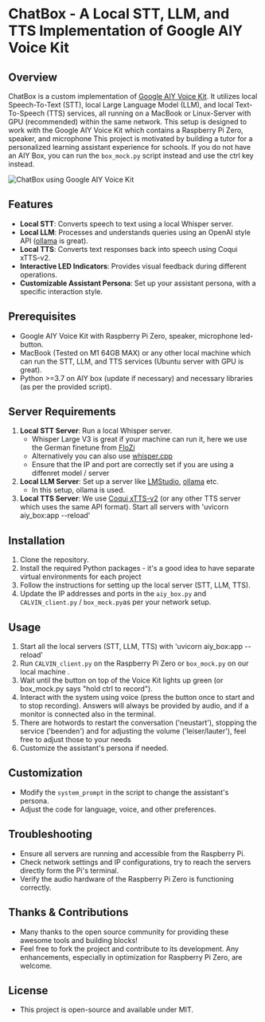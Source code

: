 # ChatBox - A Local STT, LLM, and TTS Implementation of Google AIY Voice Kit

## Overview
ChatBox is a custom implementation of [Google AIY Voice Kit](https://aiyprojects.withgoogle.com/voice/). It utilizes local Speech-To-Text (STT), local Large Language Model (LLM), and local Text-To-Speech (TTS) services, all running on a MacBook or Linux-Server with GPU (recommended) within the same network. This setup is designed to work with the Google AIY Voice Kit which contains a Raspberry Pi Zero, speaker, and microphone This project is motivated by building a tutor for a personalized learning assistant experience for schools. If you do not have an AIY Box, you can run the `box_mock.py` script instead and use the ctrl key instead.


![ChatBox using Google AIY Voice Kit](https://github.com/RolandJAAI/chatbox/blob/main/chatbox.jpeg)

## Features
- **Local STT**: Converts speech to text using a local Whisper server.
- **Local LLM**: Processes and understands queries using an OpenAI style API ([ollama](https://ollama.com) is great).
- **Local TTS**: Converts text responses back into speech using Coqui xTTS-v2.
- **Interactive LED Indicators**: Provides visual feedback during different operations.
- **Customizable Assistant Persona**: Set up your assistant persona, with a specific interaction style.

## Prerequisites
- Google AIY Voice Kit with Raspberry Pi Zero, speaker, microphone led-button.
- MacBook (Tested on M1 64GB MAX) or any other local machine which can run the STT, LLM, and TTS services (Ubuntu server with GPU is great).
- Python >=3.7 on AIY box (update if necessary) and necessary libraries (as per the provided script).

## Server Requirements
1. **Local STT Server**: Run a local Whisper server.
   - Whisper Large V3 is great if your machine can run it, here we use the German finetune from [FloZi](https://huggingface.co/primeline/whisper-large-v3-german)
   - Alternatively you can also use [whisper.cpp](https://github.com/ggerganov/whisper.cpp) 
   - Ensure that the IP and port are correctly set if you are using a diffenret model / server
2. **Local LLM Server**: Set up a server like [LMStudio](https://lmstudio.ai/), [ollama](https://ollama.com) etc.
   - In this setup, ollama is used.
3. **Local TTS Server**: We use [Coqui xTTS-v2](https://huggingface.co/coqui/XTTS-v2) (or any other TTS server which uses the same API format).
Start all servers with 'uvicorn aiy_box:app --reload' 


## Installation
1. Clone the repository.
2. Install the required Python packages - it's a good idea to have separate virtual environments for each project
3. Follow the instructions for setting up the local server (STT, LLM, TTS).
4. Update the IP addresses and ports in the `aiy_box.py` and `CALVIN_client.py` / `box_mock.py`as per your network setup.

## Usage
1. Start all the local servers (STT, LLM, TTS) with 'uvicorn aiy_box:app --reload' 
2. Run `CALVIN_client.py` on the Raspberry Pi Zero or `box_mock.py` on our local machine .
3. Wait until the button on top of the Voice Kit lights up green (or box_mock.py says "hold ctrl to record").
4. Interact with the system using voice (press the button once to start and to stop recording). Answers will always be provided by audio, and if a monitor is connected also in the terminal.
5. There are hotwords to restart the conversation ('neustart'), stopping the service ('beenden') and for adjusting the volume ('leiser/lauter'), feel free to adjust those to your needs
6. Customize the assistant's persona if needed.

## Customization
- Modify the `system_prompt` in the script to change the assistant's persona.
- Adjust the code for language, voice, and other preferences.

## Troubleshooting
- Ensure all servers are running and accessible from the Raspberry Pi.
- Check network settings and IP configurations, try to reach the servers directly form the Pi's terminal.
- Verify the audio hardware of the Raspberry Pi Zero is functioning correctly.

## Thanks & Contributions
- Many thanks to the open source community for providing these awesome tools and building blocks!
- Feel free to fork the project and contribute to its development. Any enhancements, especially in optimization for Raspberry Pi Zero, are welcome.

## License
- This project is open-source and available under MIT.
